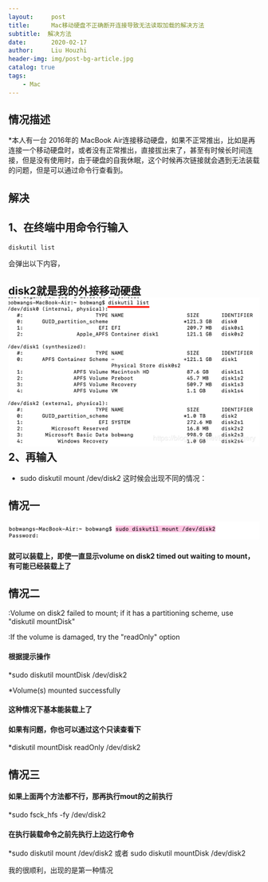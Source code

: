 ```yaml
---
layout:     post
title:      Mac移动硬盘不正确断开连接导致无法读取加载的解决方法
subtitle:  解决方法
date:       2020-02-17
author:     Liu Houzhi
header-img: img/post-bg-article.jpg
catalog: true
tags:
    - Mac
---
```


## 情况描述


*本人有一台 2016年的 MacBook Air连接移动硬盘，如果不正常推出，比如是再连接一个移动硬盘时，或者没有正常推出，直接拔出来了，甚至有时候长时间连接，但是没有使用时，由于硬盘的自我休眠，这个时候再次链接就会遇到无法装载的问题，但是可以通过命令行查看到。
## 解决

1、在终端中用命令行输入
----------------------------
```
diskutil list
```
会弹出以下内容，

disk2就是我的外接移动硬盘
![图片1](https://github.com/liuhouzhi/liuhouzhi.github.io/blob/master/img/MAC%20p1-1.png)
2、再输入
----------------------------
* sudo diskutil mount /dev/disk2
这时候会出现不同的情况：


情况一
----------------------------
![图片2](https://github.com/liuhouzhi/liuhouzhi.github.io/blob/master/img/MAC%20p1-2.png)
#### 就可以装载上，即使一直显示volume on disk2 timed out waiting to mount，有可能已经装载上了


情况二
----------------------------
:Volume on disk2 failed to mount; if it has a partitioning scheme, use "diskutil mountDisk"

:If the volume is damaged, try the "readOnly" option
#### 根据提示操作

*sudo diskutil mountDisk /dev/disk2

*Volume(s) mounted successfully
#### 这种情况下基本能装载上了

#### 如果有问题，你也可以通过这个只读查看下
*diskutil mountDisk readOnly /dev/disk2


情况三
----------------------------

#### 如果上面两个方法都不行，那再执行mout的之前执行
*sudo fsck_hfs -fy /dev/disk2

#### 在执行装载命令之前先执行上边这行命令
*sudo diskutil mount /dev/disk2 或者  sudo diskutil mountDisk /dev/disk2

我的很顺利，出现的是第一种情况



